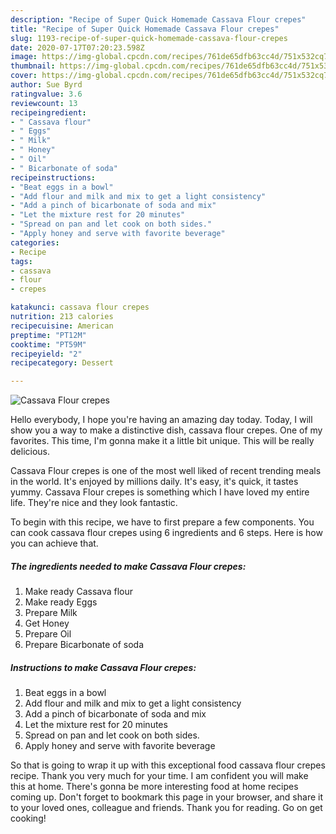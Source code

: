```yaml
---
description: "Recipe of Super Quick Homemade Cassava Flour crepes"
title: "Recipe of Super Quick Homemade Cassava Flour crepes"
slug: 1193-recipe-of-super-quick-homemade-cassava-flour-crepes
date: 2020-07-17T07:20:23.598Z
image: https://img-global.cpcdn.com/recipes/761de65dfb63cc4d/751x532cq70/cassava-flour-crepes-recipe-main-photo.jpg
thumbnail: https://img-global.cpcdn.com/recipes/761de65dfb63cc4d/751x532cq70/cassava-flour-crepes-recipe-main-photo.jpg
cover: https://img-global.cpcdn.com/recipes/761de65dfb63cc4d/751x532cq70/cassava-flour-crepes-recipe-main-photo.jpg
author: Sue Byrd
ratingvalue: 3.6
reviewcount: 13
recipeingredient:
- " Cassava flour"
- " Eggs"
- " Milk"
- " Honey"
- " Oil"
- " Bicarbonate of soda"
recipeinstructions:
- "Beat eggs in a bowl"
- "Add flour and milk and mix to get a light consistency"
- "Add a pinch of bicarbonate of soda and mix"
- "Let the mixture rest for 20 minutes"
- "Spread on pan and let cook on both sides."
- "Apply honey and serve with favorite beverage"
categories:
- Recipe
tags:
- cassava
- flour
- crepes

katakunci: cassava flour crepes 
nutrition: 213 calories
recipecuisine: American
preptime: "PT12M"
cooktime: "PT59M"
recipeyield: "2"
recipecategory: Dessert

---
```



![Cassava Flour crepes](https://img-global.cpcdn.com/recipes/761de65dfb63cc4d/751x532cq70/cassava-flour-crepes-recipe-main-photo.jpg)

Hello everybody, I hope you're having an amazing day today. Today, I will show you a way to make a distinctive dish, cassava flour crepes. One of my favorites. This time, I'm gonna make it a little bit unique. This will be really delicious.



Cassava Flour crepes is one of the most well liked of recent trending meals in the world. It's enjoyed by millions daily. It's easy, it's quick, it tastes yummy. Cassava Flour crepes is something which I have loved my entire life. They're nice and they look fantastic.


To begin with this recipe, we have to first prepare a few components. You can cook cassava flour crepes using 6 ingredients and 6 steps. Here is how you can achieve that.

<!--inarticleads1-->

##### The ingredients needed to make Cassava Flour crepes:

1. Make ready  Cassava flour
1. Make ready  Eggs
1. Prepare  Milk
1. Get  Honey
1. Prepare  Oil
1. Prepare  Bicarbonate of soda




<!--inarticleads2-->

##### Instructions to make Cassava Flour crepes:

1. Beat eggs in a bowl
1. Add flour and milk and mix to get a light consistency
1. Add a pinch of bicarbonate of soda and mix
1. Let the mixture rest for 20 minutes
1. Spread on pan and let cook on both sides.
1. Apply honey and serve with favorite beverage




So that is going to wrap it up with this exceptional food cassava flour crepes recipe. Thank you very much for your time. I am confident you will make this at home. There's gonna be more interesting food at home recipes coming up. Don't forget to bookmark this page in your browser, and share it to your loved ones, colleague and friends. Thank you for reading. Go on get cooking!
